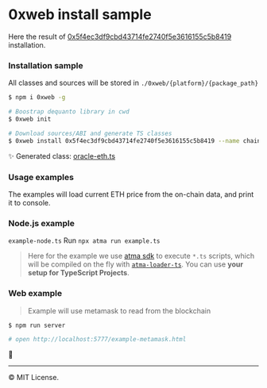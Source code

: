 # 0xweb install sample

Here the result of [0x5f4ec3df9cbd43714fe2740f5e3616155c5b8419](https://etherscan.io/address/0x5f4ec3df9cbd43714fe2740f5e3616155c5b8419) installation.

### Installation sample

All classes and sources will be stored in `./0xweb/{platform}/{package_path}`

```bash
$ npm i 0xweb -g

# Boostrap dequanto library in cwd
$ 0xweb init

# Download sources/ABI and generate TS classes
$ 0xweb install 0x5f4ec3df9cbd43714fe2740f5e3616155c5b8419 --name chainlink/oracle-eth
```

✨ Generated class: [oracle-eth.ts](./0xweb/eth/chainlink/oracle-eth/oracle-eth.ts)

### Usage examples

The examples will load current ETH price from the on-chain data, and print it to console.
### Node.js example

`example-node.ts` Run `npx atma run example.ts`

> Here for the example we use [atma sdk](https://github.com/atmajs/atma.toolkit) to execute `*.ts` scripts, which will be compiled on the fly with [`atma-loader-ts`](https://github.com/tenbits/atma-loader-ts). You can use **your setup for TypeScript Projects**.


### Web example

> Example will use metamask to read from the blockchain

```bash
$ npm run server

# open http://localhost:5777/example-metamask.html
```

🏁

----
©️ MIT License.
